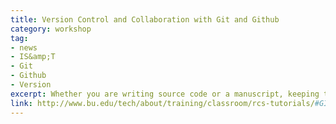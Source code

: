 ```yaml
---
title: Version Control and Collaboration with Git and Github
category: workshop
tag: 
- news
- IS&amp;T
- Git
- Github
- Version
excerpt: Whether you are writing source code or a manuscript, keeping track of changes is a critial part of a successful project. Version control software, like Git, automates the process of backing up and annotating previous versions of your evolving projects. In conjunction with online hosting services like Github, it also greatly simplifies the logistical difficulties of working in parallel with collaborators. This “hands-on” tutorial will cover basic usage of the popular version control software Git and the online hosting service Github. Basic knowledge of a the Linux command line is assumed.
link: http://www.bu.edu/tech/about/training/classroom/rcs-tutorials/#GIT
---
```

